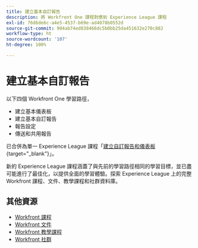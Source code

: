 ```yaml
---
title: 建立基本自訂報告
description: 將 Workfront One 課程對應到 Experience League 課程
exl-id: 76d6de6c-a4e5-4537-b69e-ad4078b0552d
source-git-commit: 904ab74ed838466dc5b0bb25da451632e270c882
workflow-type: ht
source-wordcount: '107'
ht-degree: 100%

---
```


# 建立基本自訂報告

以下四個 Workfront One 學習路徑，

* 建立基本儀表板
* 建立基本自訂報告
* 報告設定
* 傳送和共用報告

已合併為單一 Experience League 課程「[建立自訂報告和儀表板](https://experienceleague.adobe.com/?recommended=Workfront-U-1-2022.3.reporting){target="_blank"}」。

新的 Experience League 課程涵蓋了與先前的學習路徑相同的學習目標，並已盡可能進行了最佳化，以提供全面的學習體驗。探索 Experience League 上的完整 Workfront 課程、文件、教學課程和社群資料庫。

## 其他資源

* [Workfront 課程](https://experienceleague.adobe.com/?lang=en&amp;Solution=Workfront#courses)
* [Workfront 文件](https://experienceleague.adobe.com/docs/workfront.html)
* [Workfront 教學課程](https://experienceleague.adobe.com/docs/workfront-learn/tutorials-workfront/home.html)
* [Workfront 社群](https://experienceleaguecommunities.adobe.com/t5/workfront/ct-p/workfront)
